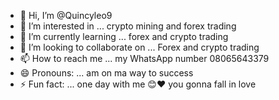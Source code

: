 - 👋 Hi, I’m @Quincyleo9
- 👀 I’m interested in ... crypto mining and forex trading 
- 🌱 I’m currently learning ... forex and crypto trading 
- 💞️ I’m looking to collaborate on ... Forex and crypto trading 
- 📫 How to reach me ... my WhatsApp number 08065643379
- 😄 Pronouns: ... am on ma way to success 
- ⚡ Fun fact: ... one day with me 😊❤️ you gonna fall in love 

<!---
Quincyleo9/Quincyleo9 is a ✨ special ✨ repository because its `README.md` (this file) appears on your GitHub profile.
You can click the Preview link to take a look at your changes.
--->

